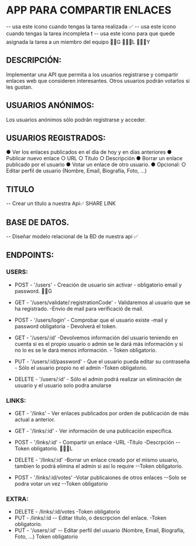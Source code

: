 
# APP PARA COMPARTIR ENLACES 
 -- usa este icono cuando tengas la tarea realizada ✅
 -- usa este icono cuando tengas la tarea incompleta ❗️
 -- usa este icono para que quede asignada la tarea a un miembro del equipo 🧔🏻G    👨🏻‍🦱L   👱🏻‍♀️Y

## DESCRIPCIÓN:
Implementar una API que permita a los usuarios registrarse y compartir enlaces web que consideren interesantes. 
Otros usuarios podrán votarlos si les gustan.

## USUARIOS ANÓNIMOS:
Los usuarios anónimos sólo podrán registrarse y acceder.

## USUARIOS REGISTRADOS:
● Ver los enlaces publicados en el día de hoy y en días anteriores
● Publicar nuevo enlace
○ URL
○ Título
○ Descripción
● Borrar un enlace publicado por el usuario
● Votar un enlace de otro usuario.
● Opcional:
○ Editar perfil de usuario (Nombre, Email, Biografía, Foto, …)

## TITULO
-- Crear un título a nuestra Api✅
SHARE LINK

## BASE DE DATOS.
-- Diseñar modelo relacional de la BD de nuestra api ✅

## ENDPOINTS:

### USERS:

- POST - '/users' - Creación de usuario sin activar - obligatorio email y password. 🧔🏻G

- GET - '/users/validate/:registrationCode' - Validaremos al usuario que se ha registrado. -Envio de mail para verificació de mail.

- POST - '/users/login' - Comprobar que el usuario existe -mail y password obligatoria - Devolverá el token.

- GET - '/users/:id' -Devolvemos información del usuario teniendo en cuenta si es el propio usuario o admin se le dará más información y si no lo es se le dará menos información. - Token obligatorio.

- PUT - '/users/:id/password' - Que el usuario pueda editar su contraseña - Sólo el usuario propio no el admin -Token obligatorio.

- DELETE - '/users/:id' - Sólo el admin podrá realizar un eliminación de usuario y el usuario solo podra anularse

### LINKS:

- GET - '/links' - Ver enlaces publicados por orden de publicación de más actual a anterior.

- GET - '/links/:id' - Ver información de una publicación específica.

- POST - '/links/:id' - Compartir un enlace -URL -Título -Descrpción --Token obligatorio. 👨🏻‍🦱L 

- DELETE - '/links/:id' -Borrar un enlace creado por el mismo usuario, tambien lo podrá elimina el admin si así lo require --Token obligatorio.

- POST - '/links/:id/votes' -Votar publicaiones de otros enlaces --Solo se podra votar un vez --Token obligatorio

### EXTRA:
- DELETE - /links/:id/votes -Token obligatorio
- PUT - /links/:id  -- Editar título, o descrpcion del enlace. -Token obligatorio.
- PUT - '/users/:id' -- Editar perfil del usuario (Nombre, Email, Biografía, Foto, …) Token obligatorio

















